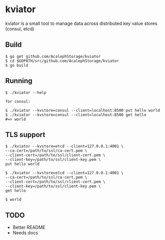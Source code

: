 # kviator
kviator is a small tool to manage data across distributed key value stores (consul, etcd)

## Build

```
$ go get github.com/AcalephStorage/kviator
$ cd $GOPATH/src/github.com/AcalephStorage/kviator
$ go build
```

## Running

```
$ ./kviator --help

for consul:

$ ./kviator --kvstore=consul --client=localhost:8500 put hello world
$ ./kviator --kvstore=consul --client=localhost:8500 get hello
#=> world
```

## TLS support

```
$ ./kviator --kvstore=etcd --client=127.0.0.1:4001 \
--ca-cert=/path/to/ssl/ca-cert.pem \
--client-cert=/path/to/ssl/client-cert.pem \
--client-key=/path/to/ssl/client-key.pem \
put hello world

$ ./kviator --kvstore=etcd --client=127.0.0.1:4001 \
--ca-cert=/path/to/ssl/ca-cert.pem \
--client-cert=/path/to/ssl/client-cert.pem \
--client-key=/path/to/ssl/client-key.pem \
get hello

$ world

```

## TODO

- Better README
- Needs docs
